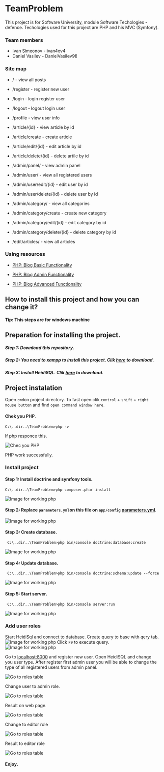 # TeamProblem
This project is for Software University, module Software Techologies - defence.
Techologies used for this project are PHP and his MVC (Symfony).


### Team members 
  * Ivan Simeonov - ivan4ov4
  * Daniel Vasilev - DanielVasilev98
 
### Site map  

* / - view all posts
 
* /register - register new user
 
* /login    - login register user 
 
* /logout   - logout login user
 
* /profile  - view user info
 
* /article/{id} - view article by id 
 
* /article/create  - create article
 
* /article/edit/{id} - edit article by id 
 
* /article/delete/{id} - delete artile by id
 
* /admin/panel/ - view admin panel

* /admin/user/ - view all registered users

* /admin/user/edit/{id} - edit user by id

* /admin/user/delete/{id} - delete user by id

* /admin/category/ - view all categories 

* /admin/category/create - create new category

* /admin/category/edit/{id} - edit category by id 

* /admin/category/delete/{id} - delete category by id

* /edit/articles/ - view all articles 
 
 ### Using resources
 
 
 * [PHP: Blog Basic Functionality](https://softuni.bg/trainings/resources/video/13416/video-screen-14-march-2017-vladimir-damyanovski-software-technologies-february-2017)
 
 * [PHP: Blog Admin Functionality](https://softuni.bg/trainings/resources/video/13449/video-screen-15-march-2017-ivaylo-kenov-software-technologies-february-2017)
 
 * [PHP: Blog Advanced Functionality](https://softuni.bg/trainings/resources/video/11027/video-screen-07-november-2016-ivan-yonkov-software-technologies-october-2016)
 
 
 ## How to install this project and how you can change it?
 #### Tip: This steps are for windows machine
 
 ## Preparation for installing the project.
 
 ##### Step 1: Download this repository. 
 ##### Step 2: You need to xampp to install this project. Clik [here](https://www.apachefriends.org/download.html) to download.
 ##### Step 3: Install HeidiSQL. Clik [here](https://www.heidisql.com/download.php) to download.
 
 ## Project instalation
 Open `cmd`on project directory. To fast open clik `control` + `shift` + `right mouse button` and find `open command window here`.
 #### Chek you PHP.
 ````
 C:\..dir..\TeamProblem>php -v
 ````
 
 If php responce this.
 
 ![Chec you PHP](https://github.com/ivan4ov4/TeamProblem/blob/master/pic/Capture1234.PNG)
 
 PHP work successfully.
 
 ### Install project
 #### Step 1: Install doctrine and symfony tools. 
 ````
 C:\..dir..\TeamProblem>php composer.phar install
 ````
 ![Image for working php](https://github.com/ivan4ov4/TeamProblem/blob/master/pic/Capture2.PNG)
 #### Step 2: Replace `parameters.yml`on this file on `app/config` [parameters.yml](https://github.com/ivan4ov4/TeamProblem/blob/master/parameters.yml).
 ![Image for working php](https://github.com/ivan4ov4/TeamProblem/blob/master/pic/Capture3.PNG)
 #### Step 3: Create database.
 ````
  C:\..dir..\TeamProblem>php bin/console doctrine:database:create
 ````
 ![Image for working php](https://github.com/ivan4ov4/TeamProblem/blob/master/pic/Capture4.PNG)
 #### Step 4: Update database.
 ````
  C:\..dir..\TeamProblem>php bin/console doctrine:schema:update --force
 ````
 ![Image for working php](https://github.com/ivan4ov4/TeamProblem/blob/master/pic/Capture5.PNG)
 #### Step 5: Start server.
 ```` 
  C:\..dir..\TeamProblem>php bin/console server:run
 ````
![Image for working php](https://github.com/ivan4ov4/TeamProblem/blob/master/pic/Capture6.PNG)
### Add user roles
Start HeidiSql and connect to database.
Create [query](https://github.com/ivan4ov4/TeamProblem/blob/master/pic/query.sql)  to base with qery tab.
![Image for working php](https://github.com/ivan4ov4/TeamProblem/blob/master/pic/Capture01.PNG)
Click `F9` to execute query.
![Image for working php](https://github.com/ivan4ov4/TeamProblem/blob/master/pic/Capture02.PNG)

Go to [localhost:8000](http://localhost:8000) and register new user.
Open HeidiSQL and change you user type. After register first admin user you will be able to change the type of all registered users from admin panel.

![Go to roles table](https://github.com/ivan4ov4/TeamProblem/blob/master/pic/Capture03.PNG)

Change user to admin role.

![Go to roles table](https://github.com/ivan4ov4/TeamProblem/blob/master/pic/Capture04.PNG)

Result on web page.

![Go to roles table](https://github.com/ivan4ov4/TeamProblem/blob/master/pic/Capture05.PNG)

Change to editor role 

![Go to roles table](https://github.com/ivan4ov4/TeamProblem/blob/master/pic/Capture06.PNG)

Result to editor role

![Go to roles table](https://github.com/ivan4ov4/TeamProblem/blob/master/pic/Capture07.PNG)

#### Enjoy.




 
 
 
 
